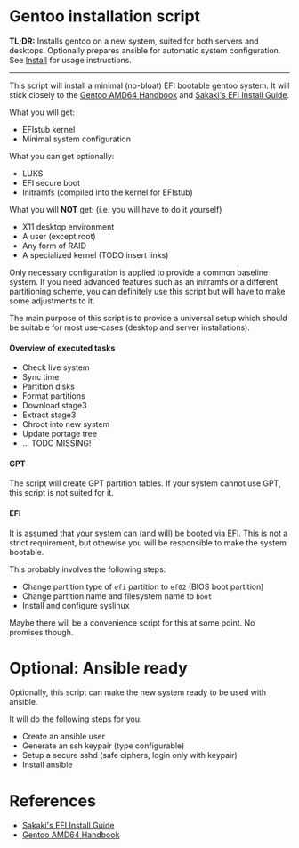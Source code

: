 # Gentoo installation script

**TL;DR:** Installs gentoo on a new system, suited for both servers and desktops.
Optionally prepares ansible for automatic system configuration.
See [Install](#Install) for usage instructions.

---

This script will install a minimal (no-bloat) EFI bootable gentoo system.
It will stick closely to the [Gentoo AMD64 Handbook](https://wiki.gentoo.org/wiki/Handbook:AMD64)
and [Sakaki's EFI Install Guide](https://wiki.gentoo.org/wiki/Sakaki%27s_EFI_Install_Guide).

What you will get:

* EFIstub kernel
* Minimal system configuration

What you can get optionally:

* LUKS
* EFI secure boot
* Initramfs (compiled into the kernel for EFIstub)

What you will **NOT** get: (i.e. you will have to do it yourself)

* X11 desktop environment
* A user (except root)
* Any form of RAID
* A specialized kernel (TODO insert links)


Only necessary configuration is applied to provide a common baseline system.
If you need advanced features such as an initramfs or a different
partitioning scheme, you can definitely use this script but will
have to make some adjustments to it.

The main purpose of this script is to provide a universal setup
which should be suitable for most use-cases (desktop and server installations).

#### Overview of executed tasks

* Check live system
* Sync time
* Partition disks
* Format partitions
* Download stage3
* Extract stage3
* Chroot into new system
* Update portage tree
* ... TODO MISSING!

#### GPT

The script will create GPT partition tables. If your system cannot use GPT,
this script is not suited for it.

#### EFI

It is assumed that your system can (and will) be booted via EFI.
This is not a strict requirement, but othewise you will be responsible
to make the system bootable.

This probably involves the following steps:

* Change partition type of `efi` partition to `ef02` (BIOS boot partition)
* Change partition name and filesystem name to `boot`
* Install and configure syslinux

Maybe there will be a convenience script for this at some point.
No promises though.

# Optional: Ansible ready

Optionally, this script can make the new system ready to be
used with ansible.

It will do the following steps for you:

* Create an ansible user
* Generate an ssh keypair (type configurable)
* Setup a secure sshd (safe ciphers, login only with keypair)
* Install ansible

# References

* [Sakaki's EFI Install Guide](https://wiki.gentoo.org/wiki/Sakaki%27s_EFI_Install_Guide)
* [Gentoo AMD64 Handbook](https://wiki.gentoo.org/wiki/Handbook:AMD64)
